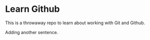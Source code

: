 # Learn Github

This is a throwaway repo to learn about working with Git and Github.

Adding another sentence.

